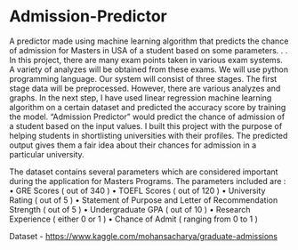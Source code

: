 # Admission-Predictor
A predictor made using machine learning algorithm that predicts the chance of admission for Masters in USA of a student based on some parameters.
.
.
In this project, there are many exam points taken in various exam systems. A variety of analyzes will be obtained from these exams. We will use python programming language. Our system will consist of three stages. The first stage data will be preprocessed. However, there are various analyzes and graphs. In the next step, I have used linear regression machine learning algorithm on a certain dataset and predicted the accuracy score by training the model.
“Admission Predictor” would predict the chance of admission of a student based on the input values.
I built this project with the purpose of helping students in shortlisting universities with their profiles. The predicted output gives them a fair idea about their chances for admission in a particular university.

The dataset contains several parameters which are considered important during the application for Masters Programs. The parameters included are :
•	GRE Scores ( out of 340 )
•	TOEFL Scores ( out of 120 )
•	University Rating ( out of 5 )
•	Statement of Purpose and Letter of Recommendation Strength ( out of 5 )
•	Undergraduate GPA ( out of 10 )
•	Research Experience ( either 0 or 1 )
•	Chance of Admit ( ranging from 0 to 1 )

Dataset -  https://www.kaggle.com/mohansacharya/graduate-admissions
